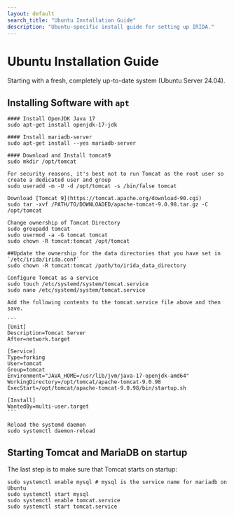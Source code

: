 ```yaml
---
layout: default
search_title: "Ubuntu Installation Guide"
description: "Ubuntu-specific install guide for setting up IRIDA."
---
```


Ubuntu Installation Guide
=========================
Starting with a fresh, completely up-to-date system (Ubuntu Server 24.04).

Installing Software with `apt`
------------------------------

    #### Install OpenJDK Java 17
    sudo apt-get install openjdk-17-jdk

    #### Install mariadb-server
    sudo apt-get install --yes mariadb-server

    #### Download and Install tomcat9
    sudo mkdir /opt/tomcat

    For security reasons, it's best not to run Tomcat as the root user so create a dedicated user and group
    sudo useradd -m -U -d /opt/tomcat -s /bin/false tomcat

    Download [Tomcat 9](https://tomcat.apache.org/download-90.cgi)
    sudo tar -xvf /PATH/TO/DOWNLOADED/apache-tomcat-9.0.98.tar.gz -C /opt/tomcat

    Change ownership of Tomcat Directory
    sudo groupadd tomcat
    sudo usermod -a -G tomcat tomcat
    sudo chown -R tomcat:tomcat /opt/tomcat

    ##Update the ownership for the data directories that you have set in `/etc/irida/irida.conf`
    sudo chown -R tomcat:tomcat /path/to/irida_data_directory

    Configure Tomcat as a service
    sudo touch /etc/systemd/system/tomcat.service
    sudo nano /etc/systemd/system/tomcat.service

    Add the following contents to the tomcat.service file above and then save.

    ```
    [Unit]
    Description=Tomcat Server
    After=network.target

    [Service]
    Type=forking
    User=tomcat
    Group=tomcat
    Environment="JAVA_HOME=/usr/lib/jvm/java-17-openjdk-amd64"
    WorkingDirectory=/opt/tomcat/apache-tomcat-9.0.98
    ExecStart=/opt/tomcat/apache-tomcat-9.0.98/bin/startup.sh

    [Install]
    WantedBy=multi-user.target
    ```

    Reload the systemd daemon
    sudo systemctl daemon-reload

Starting Tomcat and MariaDB on startup
--------------------------------------

The last step is to make sure that Tomcat starts on startup:

    sudo systemctl enable mysql # mysql is the service name for mariadb on Ubuntu
    sudo systemctl start mysql
    sudo systemctl enable tomcat.service
    sudo systemctl start tomcat.service
